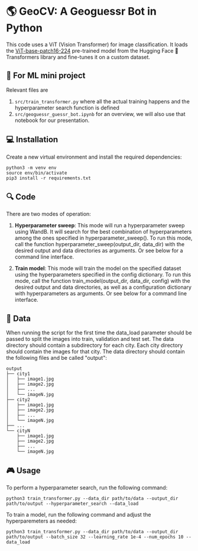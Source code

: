 # 🌎 GeoCV: A Geoguessr Bot in Python
This code uses a ViT (Vision Transformer) for image classification. It loads the [ViT-base-patch16-224](https://huggingface.co/google/vit-base-patch16-224) pre-trained model from the Hugging Face 🤗 Transformers library and fine-tunes it on a custom dataset.

## 🤖 For ML mini project
Relevant files are 
1. `src/train_transformer.py` where all the actual training happens and the hyperparameter search function is defined
2. `src/geoguessr_guessr_bot.ipynb` for an overview, we will also use that notebook for our presentation.

## 💻 Installation
Create a new virtual environment and install the required dependencies:
```
python3 -m venv env
source env/bin/activate
pip3 install -r requirements.txt
```

## 🔍 Code
There are two modes of operation:

1. **Hyperparameter sweep**: This mode will run a hyperparameter sweep using WandB. It will search for the best combination of hyperparameters among the ones specified in hyperparameter_sweep(). To run this mode, call the function hyperparameter_sweep(output_dir, data_dir) with the desired output and data directories as arguments. Or see below for a command line interface.

2. **Train model**: This mode will train the model on the specified dataset using the hyperparameters specified in the config dictionary. To run this mode, call the function train_model(output_dir, data_dir, config) with the desired output and data directories, as well as a configuration dictionary with hyperparameters as arguments. Or see below for a command line interface.

## 📂 Data
When running the script for the first time the data_load parameter should be passed to split the images into train, validation and test set. The data directory should contain a subdirectory for each city. Each city directory should contain the images for that city.
The data directory should contain the following files and be called "output":
```
output
├── city1
│   ├── image1.jpg
│   ├── image2.jpg
│   ├── ...
│   └── imageN.jpg
├── city2
│   ├── image1.jpg
│   ├── image2.jpg
│   ├── ...
│   └── imageN.jpg
├── ...
└── cityN
    ├── image1.jpg
    ├── image2.jpg
    ├── ...
    └── imageN.jpg
```


## 🎮 Usage
To perform a hyperparameter search, run the following command:

```
python3 train_transformer.py --data_dir path/to/data --output_dir path/to/output --hyperparameter_search --data_load
```

To train a model, run the following command and adjust the hyperparemeters as needed:
```
python3 train_transformer.py --data_dir path/to/data --output_dir path/to/output --batch_size 32 --learning_rate 1e-4 --num_epochs 10 --data_load
```

